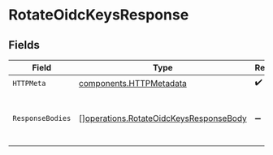 # RotateOidcKeysResponse


## Fields

| Field                                                                                            | Type                                                                                             | Required                                                                                         | Description                                                                                      |
| ------------------------------------------------------------------------------------------------ | ------------------------------------------------------------------------------------------------ | ------------------------------------------------------------------------------------------------ | ------------------------------------------------------------------------------------------------ |
| `HTTPMeta`                                                                                       | [components.HTTPMetadata](../../models/components/httpmetadata.md)                               | :heavy_check_mark:                                                                               | N/A                                                                                              |
| `ResponseBodies`                                                                                 | [][operations.RotateOidcKeysResponseBody](../../models/operations/rotateoidckeysresponsebody.md) | :heavy_minus_sign:                                                                               | An array of OIDC signing keys after rotation.                                                    |
